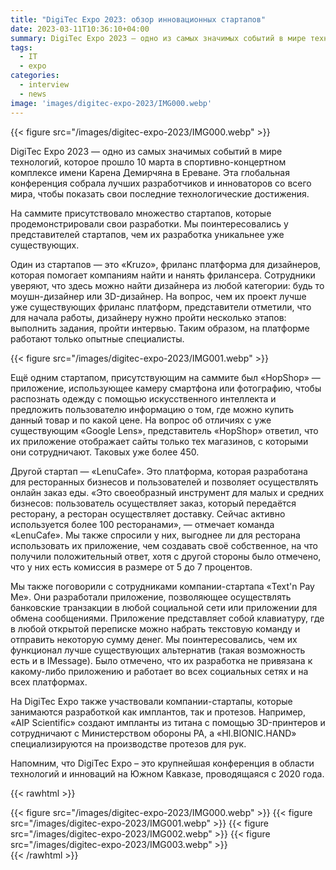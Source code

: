 ```yaml
---
title: "DigiTec Expo 2023: обзор инновационных стартапов"
date: 2023-03-11T10:36:10+04:00
summary: DigiTec Expo 2023 — одно из самых значимых событий в мире технологий, которое прошло 10 марта в спортивно-концертном комплексе имени Карена Демирчяна в Ереване. Эта глобальная конференция собрала лучших разработчиков и инноваторов со всего мира, чтобы показать свои последние технологические достижения.
tags:
  - IT
  - expo
categories:
  - interview
  - news
image: 'images/digitec-expo-2023/IMG000.webp'
---
```


{{< figure src="/images/digitec-expo-2023/IMG000.webp"  >}}

DigiTec Expo 2023 — одно из самых значимых событий в мире технологий, которое прошло 10 марта в спортивно-концертном
комплексе имени Карена Демирчяна в Ереване. Эта глобальная конференция собрала лучших разработчиков и инноваторов со
всего мира, чтобы показать свои последние технологические достижения.

На саммите присутствовало множество стартапов, которые продемонстрировали свои разработки. Мы поинтересовались у
представителей стартапов, чем их разработка уникальнее уже существующих.

Один из стартапов — это «Kruzo», фриланс платформа для дизайнеров, которая помогает компаниям найти и нанять фрилансера.
Сотрудники уверяют, что здесь можно найти дизайнера из любой категории: будь то моушн-дизайнер или 3D-дизайнер. На
вопрос, чем их проект лучше уже существующих фриланс платформ, представители отметили, что для начала работы, дизайнеру
нужно пройти несколько этапов: выполнить задания, пройти интервью. Таким образом, на платформе работают только опытные
специалисты.

{{< figure src="/images/digitec-expo-2023/IMG001.webp"  >}}

Ещё одним стартапом, присутствующим на саммите был «HopShop» — приложение, использующее камеру смартфона или фотографию,
чтобы распознать одежду с помощью искусственного интеллекта и предложить пользователю информацию о том, где можно купить
данный товар и по какой цене. На вопрос об отличиях с уже существующим «Google Lens», представитель «HopShop» ответил,
что их приложение отображает сайты только тех магазинов, с которыми они сотрудничают. Таковых уже более 450.

Другой стартап — «LenuCafe». Это платформа, которая разработана для ресторанных бизнесов и пользователей и позволяет
осуществлять онлайн заказ еды. «Это своеобразный инструмент для малых и средних бизнесов: пользователь осуществляет
заказ, который передаётся ресторану, а ресторан осуществляет доставку. Сейчас активно используется более 100
ресторанами», — отмечает команда «LenuCafe». Мы также спросили у них, выгоднее ли для ресторана использовать их
приложение, чем создавать своё собственное, на что получили положительный ответ, хотя с другой стороны было отмечено,
что у них есть комиссия в размере от 5 до 7 процентов.

Мы также поговорили с сотрудниками компании-стартапа «Text'n Pay Me». Они разработали приложение, позволяющее
осуществлять банковские транзакции в любой социальной сети или приложении для обмена сообщениями. Приложение
представляет собой клавиатуру, где в любой открытой переписке можно набрать текстовую команду и отправить некоторую
сумму денег. Мы поинтересовались, чем их функционал лучше существующих альтернатив (такая возможность есть и в
IMessage). Было отмечено, что их разработка не привязана к какому-либо приложению и работает во всех социальных сетях и
на всех платформах.

На DigiTec Expo также участвовали компании-стартапы, которые занимаются разработкой как имплантов, так и протезов.
Например, «AIP Scientific» создают импланты из титана с помощью 3D-принтеров и сотрудничают с Министерством обороны РА,
а «HI.BIONIC.HAND» специализируются на производстве протезов для рук.

Напомним, что DigiTec Expo – это крупнейшая конференция в области технологий и инноваций на Южном Кавказе, проводящаяся
с 2020 года.

{{< rawhtml >}}
    <div class="grid grid-cols-2 gap-2">
    {{< figure src="/images/digitec-expo-2023/IMG000.webp"  >}}
    {{< figure src="/images/digitec-expo-2023/IMG001.webp"  >}}
    {{< figure src="/images/digitec-expo-2023/IMG002.webp"  >}}
    {{< figure src="/images/digitec-expo-2023/IMG003.webp"  >}}
    </div>
{{< /rawhtml >}}
